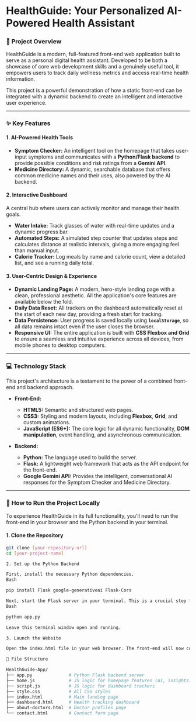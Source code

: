 # HealthGuide: Your Personalized AI-Powered Health Assistant

### 🚀 **Project Overview**

HealthGuide is a modern, full-featured front-end web application built to serve as a personal digital health assistant. Developed to be both a showcase of core web development skills and a genuinely useful tool, it empowers users to track daily wellness metrics and access real-time health information.

This project is a powerful demonstration of how a static front-end can be integrated with a dynamic backend to create an intelligent and interactive user experience.

---

### ✨ **Key Features**

#### **1. AI-Powered Health Tools**
* **Symptom Checker:** An intelligent tool on the homepage that takes user-input symptoms and communicates with a **Python/Flask backend** to provide possible conditions and risk ratings from a **Gemini API**.
* **Medicine Directory:** A dynamic, searchable database that offers common medicine names and their uses, also powered by the AI backend.

#### **2. Interactive Dashboard**
A central hub where users can actively monitor and manage their health goals.
* **Water Intake:** Track glasses of water with real-time updates and a dynamic progress bar.
* **Automated Steps:** A simulated step counter that updates steps and calculates distance at realistic intervals, giving a more engaging feel than manual input.
* **Calorie Tracker:** Log meals by name and calorie count, view a detailed list, and see a running daily total.

#### **3. User-Centric Design & Experience**
* **Dynamic Landing Page:** A modern, hero-style landing page with a clean, professional aesthetic. All the application's core features are available below the fold.
* **Daily Data Reset:** All trackers on the dashboard automatically reset at the start of each new day, providing a fresh start for tracking.
* **Data Persistence:** User progress is saved locally using **`localStorage`**, so all data remains intact even if the user closes the browser.
* **Responsive UI:** The entire application is built with **CSS Flexbox and Grid** to ensure a seamless and intuitive experience across all devices, from mobile phones to desktop computers.

---

### 💻 **Technology Stack**

This project's architecture is a testament to the power of a combined front-end and backend approach.

* **Front-End:**
    * **HTML5:** Semantic and structured web pages.
    * **CSS3:** Styling and modern layouts, including **Flexbox**, **Grid**, and custom animations.
    * **JavaScript (ES6+):** The core logic for all dynamic functionality, **DOM manipulation**, event handling, and asynchronous communication.

* **Backend:**
    * **Python:** The language used to build the server.
    * **Flask:** A lightweight web framework that acts as the API endpoint for the front-end.
    * **Google Gemini API:** Provides the intelligent, conversational AI responses for the Symptom Checker and Medicine Directory.

---

### 🚀 **How to Run the Project Locally**

To experience HealthGuide in its full functionality, you'll need to run the front-end in your browser and the Python backend in your terminal.

#### **1. Clone the Repository**
```bash
git clone [your-repository-url]
cd [your-project-name]

2. Set up the Python Backend

First, install the necessary Python dependencies.
Bash

pip install Flask google-generativeai Flask-Cors

Next, start the Flask server in your terminal. This is a crucial step for the AI features to work.
Bash

python app.py

Leave this terminal window open and running.

3. Launch the Website

Open the index.html file in your web browser. The front-end will now communicate with your local Flask server.

📂 File Structure

HealthGuide-App/
├── app.py              # Python Flask backend server
├── home.js             # JS logic for homepage features (AI, insights)
├── script.js           # JS logic for dashboard trackers
├── style.css           # All CSS styles
├── index.html          # Main landing page
├── dashboard.html      # Health tracking dashboard
├── about-doctors.html  # Doctor profiles page
└── contact.html        # Contact form page

